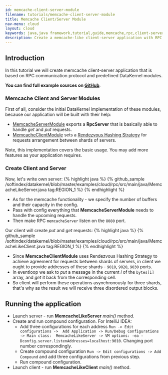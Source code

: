 ```yaml
---
id: memcache-client-server-module
filename: tutorials/memcache-client-server-module
title: Memcache Client/Server Module
nav-menu: cloud
layout: cloud
keywords: java,java framework,tutorial,guide,memcache,rpc,client-server,web application
description: Create a memcache-like client-server application with RPC communication protocol using DataKernel.
---
```

## Introduction
In this tutorial we will create memcache client-server application that is based on RPC communication protocol and predefined
DataKernel modules.

**You can find full example sources on [GitHub](https://github.com/softindex/datakernel/tree/master/examples/cloud/rpc/src/main/java)**.

### Memcache Client and Server Modules
First of all, consider the initial DataKernel implementation of these modules, because our application will be built with 
their help:

* [MemcacheServerModule](https://github.com/softindex/datakernel/blob/master/cloud-memcache/src/main/java/io/datakernel/memcache/server/MemcacheServerModule.java)
exports a **RpcServer** that is basically able to handle *get* and *put* requests.
* [MemcacheClientModule](https://github.com/softindex/datakernel/blob/master/cloud-memcache/src/main/java/io/datakernel/memcache/client/MemcacheClientModule.java)
sets a [Rendezvous Hashing Strategy](/docs/cloud/rpc.html#rendezvous-hashing-strategy) for requests arrangement between shards of servers.

Note, this implementation covers the basic usage. You may add more features as your application requires.
 
### Create Client and Server
Now, let's write own server:
{% highlight java %}
{% github_sample /softindex/datakernel/blob/master/examples/cloud/rpc/src/main/java/MemcacheLikeServer.java tag:REGION_1 %}
{% endhighlight %}

* As for the memcache functionality - we specify the number of buffers and their capacity in the config.
* Pass with config everything that **MemcacheServerModule** needs to handle the upcoming requests.
* Then make RPC `memcacheServer` listen on the `8080` port.

Our client will create *put* and *get* requests:
{% highlight java %}
{% github_sample /softindex/datakernel/blob/master/examples/cloud/rpc/src/main/java/MemcacheLikeClient.java tag:REGION_1 %}
{% endhighlight %}

* Since **MemcacheClientModule** uses Rendezvous Hashing Strategy to achieve agreement for requests between 
shards of servers, in client we ought to provide addresses of these shards - `9010`, `9020`, `9030` ports.
* In eventloop we ask to *put* a message in the current *i* of the `bytes[i]` array, 
and *get* it back from the corresponding cell.
* So client will perform these operations asynchronously for three shards, that's why as the result we will receive
 three disordered output blocks.

## Running the application
* Launch server - run **MemcacheLikeServer** *main()* method.
* Create and run compound configuration.
For IntelliJ IDEA:
    * Add three configurations for each address `Run -> Edit configurations -> 
Add Application -> Run/Debug Configurations -> Main class:  MemcacheLikeServer -> VM options: -ea -Dconfig.server.listenAddresses=localhost:9010`.
Changing port number correspondingly.
    * Create compound configuration `Run -> Edit configurations -> Add Compound` and add three configurations from previous step.
    * Run compound configuration.
* Launch client - run **MemcacheLikeClient** *main()* method.

